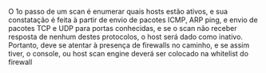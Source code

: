 O 1o passo de um scan é enumerar quais hosts estão ativos, e sua constatação é feita à partir de envio de pacotes ICMP, ARP ping, e envio de pacotes TCP e UDP para portas conhecidas, e se o scan não receber resposta de nenhum destes protocolos, o host será dado como inativo. Portanto, deve se atentar à presença de firewalls no caminho, e se assim tiver, o console, ou host scan engine deverá ser colocado na whitelist do firewall